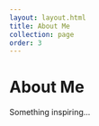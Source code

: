 ```yaml
---
layout: layout.html
title: About Me
collection: page
order: 3
---
```


# About Me

Something inspiring...
